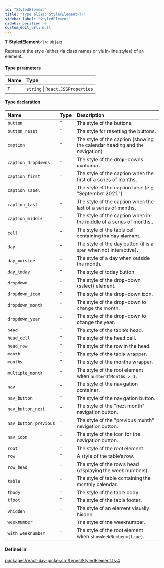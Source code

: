 ```yaml
---
id: "StyledElement"
title: "Type alias: StyledElement<T>"
sidebar_label: "StyledElement"
sidebar_position: 0
custom_edit_url: null
---
```


Ƭ **StyledElement**<`T`\>: `Object`

Represent the style (either via class names or via in-line styles) of an element.

#### Type parameters

| Name | Type |
| :------ | :------ |
| `T` | `string` \| `React.CSSProperties` |

#### Type declaration

| Name | Type | Description |
| :------ | :------ | :------ |
| `button` | `T` | The style of the buttons. |
| `button_reset` | `T` | The style for resetting the buttons. |
| `caption` | `T` | The style of the caption (showing the calendar heading and the navigation) |
| `caption_dropdowns` | `T` | The style of the drop-downs container. |
| `caption_first` | `T` | The style of the caption when the first of a series of months. |
| `caption_label` | `T` | The style of the caption label (e.g. "September 2021"). |
| `caption_last` | `T` | The style of the caption when the last of a series of months. |
| `caption_middle` | `T` | The style of the caption when in the middle of a series of months.. |
| `cell` | `T` | The style of the table cell containing the day element. |
| `day` | `T` | The style of the day button (it is a `span` when not interactive). |
| `day_outside` | `T` | The style of a day when outside the month. |
| `day_today` | `T` | The style of today button. |
| `dropdown` | `T` | The style of the drop-down (select) element. |
| `dropdown_icon` | `T` | The style of the drop-down icon. |
| `dropdown_month` | `T` | The style of the drop-down to change the month. |
| `dropdown_year` | `T` | The style of the drop-down to change the year. |
| `head` | `T` | The style of the table’s head. |
| `head_cell` | `T` | The style of the head cell. |
| `head_row` | `T` | The style of the row in the head. |
| `month` | `T` | The style of the table wrapper. |
| `months` | `T` | The style of the months wrapper. |
| `multiple_month` | `T` | The style of the root element when `numberOfMonths > 1`. |
| `nav` | `T` | The style of the navigation container. |
| `nav_button` | `T` | The style of the navigation button. |
| `nav_button_next` | `T` | The style of the "next month" navigation button. |
| `nav_button_previous` | `T` | The style of the "previous month" navigation button. |
| `nav_icon` | `T` | The style of the icon for the navigation button. |
| `root` | `T` | The style of the root element. |
| `row` | `T` | A style of the table’s row. |
| `row_head` | `T` | The style of the row’s head (displaying the week numbers). |
| `table` | `T` | The style of table containing the monthly calendar. |
| `tbody` | `T` | The style of the table body. |
| `tfoot` | `T` | The style of the table footer. |
| `vhidden` | `T` | The style of an element visually hidden. |
| `weeknumber` | `T` | The style of the weeknumber. |
| `with_weeknumber` | `T` | The style of the root element when `showWeekNumber={true}`. |

#### Defined in

[packages/react-day-picker/src/types/StyledElement.ts:4](https://github.com/gpbl/react-day-picker/blob/6bc3b9d0/packages/react-day-picker/src/types/StyledElement.ts#L4)
